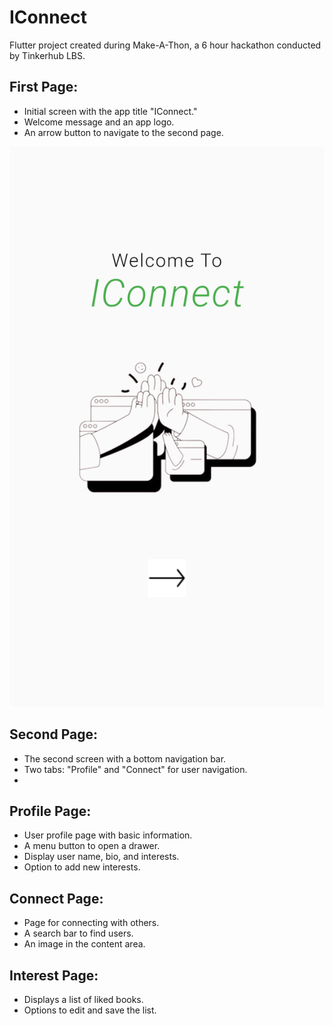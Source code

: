 # IConnect

Flutter project created during Make-A-Thon, a 6 hour hackathon conducted by Tinkerhub LBS. 

## First Page:

- Initial screen with the app title "IConnect."
- Welcome message and an app logo.
- An arrow button to navigate to the second page.

![Alternate Text](https://github.com/sivani-l-r/IConnect/blob/main/1.png)
## Second Page:

- The second screen with a bottom navigation bar.
- Two tabs: "Profile" and "Connect" for user navigation.
- 
## Profile Page:

- User profile page with basic information.
- A menu button to open a drawer.
- Display user name, bio, and interests.
- Option to add new interests.
  
## Connect Page:

- Page for connecting with others.
- A search bar to find users.
- An image in the content area.
  
## Interest Page:

- Displays a list of liked books.
- Options to edit and save the list.
